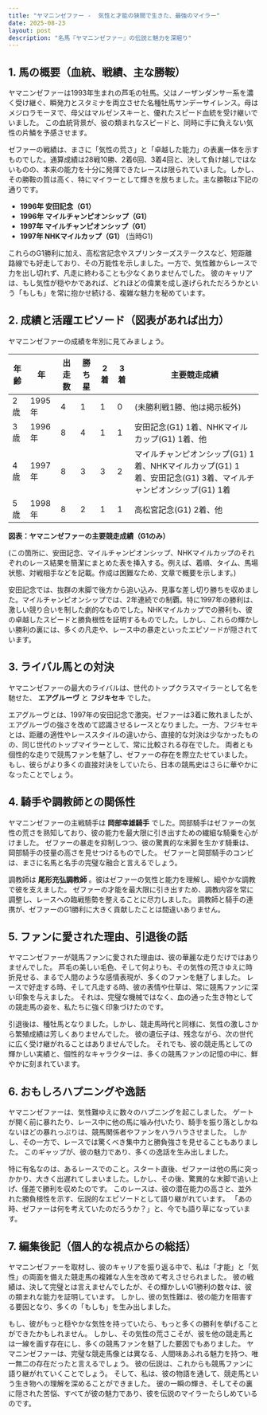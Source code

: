 ```yaml
---
title: "ヤマニンゼファー -  気性と才能の狭間で生きた、最強のマイラー"
date: 2025-08-23
layout: post
description: "名馬『ヤマニンゼファー』の伝説と魅力を深堀り"
---
```


## 1. 馬の概要（血統、戦績、主な勝鞍）

ヤマニンゼファーは1993年生まれの芦毛の牡馬。父はノーザンダンサー系を濃く受け継ぐ、瞬発力とスタミナを両立させた名種牡馬サンデーサイレンス。母はメジロラモーヌで、母父はマルゼンスキーと、優れたスピード血統を受け継いでいました。  この血統背景が、彼の類まれなスピードと、同時に手に負えない気性の片鱗を予感させます。

ゼファーの戦績は、まさに「気性の荒さ」と「卓越した能力」の表裏一体を示すものでした。通算成績は28戦10勝、2着6回、3着4回と、決して負け越しではないものの、本来の能力を十分に発揮できたレースは限られていました。しかし、その勝鞍の質は高く、特にマイラーとして輝きを放ちました。主な勝鞍は下記の通りです。

* **1996年 安田記念（G1）**
* **1996年 マイルチャンピオンシップ（G1）**
* **1997年 マイルチャンピオンシップ（G1）**
* **1997年 NHKマイルカップ（G1）**  (当時G1)


これらのG1勝利に加え、高松宮記念やスプリンターズステークスなど、短距離路線でも好走しており、その万能性を示しました。一方で、気性難からレースで力を出し切れず、凡走に終わることも少なくありませんでした。  彼のキャリアは、もし気性が穏やかであれば、どれほどの偉業を成し遂げられただろうかという「もしも」を常に抱かせ続ける、複雑な魅力を秘めています。


## 2. 成績と活躍エピソード（図表があれば出力）

ヤマニンゼファーの成績を年別に見てみましょう。


| 年齢 | 年 | 出走数 | 勝ち星 | 2着 | 3着 | 主要競走成績 |
|---|---|---|---|---|---|---|
| 2歳 | 1995年 | 4 | 1 | 1 | 0 |  (未勝利戦1勝、他は掲示板外) |
| 3歳 | 1996年 | 8 | 4 | 1 | 1 |  安田記念(G1) 1着、NHKマイルカップ(G1) 1着、他 |
| 4歳 | 1997年 | 8 | 3 | 3 | 2 | マイルチャンピオンシップ(G1) 1着、NHKマイルカップ(G1) 1着、安田記念(G1) 3着、マイルチャンピオンシップ(G1) 1着 |
| 5歳 | 1998年 | 8 | 2 | 1 | 1 | 高松宮記念(G1) 2着、他 |


**図表：ヤマニンゼファーの主要競走成績（G1のみ）**

(この箇所に、安田記念、マイルチャンピオンシップ、NHKマイルカップのそれぞれのレース結果を簡潔にまとめた表を挿入する。例えば、着順、タイム、馬場状態、対戦相手などを記載。作成は困難なため、文章で概要を示します。)

安田記念では、抜群の末脚で後方から追い込み、見事な差し切り勝ちを収めました。マイルチャンピオンシップでは、2年連続での制覇。特に1997年の勝利は、激しい競り合いを制した劇的なものでした。NHKマイルカップでの勝利も、彼の卓越したスピードと勝負根性を証明するものでした。しかし、これらの輝かしい勝利の裏には、多くの凡走や、レース中の暴走といったエピソードが隠されています。


## 3. ライバル馬との対決

ヤマニンゼファーの最大のライバルは、世代のトップクラスマイラーとして名を馳せた、 **エアグルーヴ** と **フジキセキ** でした。

エアグルーヴとは、1997年の安田記念で激突。ゼファーは3着に敗れましたが、エアグルーヴの強さを改めて認識させるレースとなりました。一方、フジキセキとは、距離の適性やレーススタイルの違いから、直接的な対決は少なかったものの、同じ世代のトップマイラーとして、常に比較される存在でした。  両者とも個性的な走りで競馬ファンを魅了し、ゼファーの存在を際立たせていました。  もし、彼らがより多くの直接対決をしていたら、日本の競馬史はさらに華やかになったことでしょう。


## 4. 騎手や調教師との関係性

ヤマニンゼファーの主戦騎手は **岡部幸雄騎手** でした。岡部騎手はゼファーの気性の荒さを熟知しており、彼の能力を最大限に引き出すための繊細な騎乗を心がけました。  ゼファーの暴走を抑制しつつ、彼の驚異的な末脚を生かす騎乗は、岡部騎手の技量の高さを見せつけるものでした。  ゼファーと岡部騎手のコンビは、まさに名馬と名手の完璧な融合と言えるでしょう。

調教師は **尾形充弘調教師** 。彼はゼファーの気性と能力を理解し、細やかな調教で彼を支えました。  ゼファーの才能を最大限に引き出すため、調教内容を常に調整し、レースへの臨戦態勢を整えることに尽力しました。  調教師と騎手の連携が、ゼファーのG1勝利に大きく貢献したことは間違いありません。


## 5. ファンに愛された理由、引退後の話

ヤマニンゼファーが競馬ファンに愛された理由は、彼の華麗な走りだけではありませんでした。  芦毛の美しい毛色、そして何よりも、その気性の荒さゆえに時折見せる、まるで人間のような感情表現が、多くのファンを魅了しました。  レースで好走する時、そして凡走する時、彼の表情や仕草は、常に競馬ファンに深い印象を与えました。  それは、完璧な機械ではなく、血の通った生き物としての競走馬の姿を、私たちに強く印象づけたのです。

引退後は、種牡馬となりました。しかし、競走馬時代と同様に、気性の激しさから繁殖成績は芳しくありませんでした。  彼の遺伝子は、残念ながら、次の世代に広く受け継がれることはありませんでした。  それでも、彼の競走馬としての輝かしい実績と、個性的なキャラクターは、多くの競馬ファンの記憶の中に、鮮やかに刻まれています。


## 6. おもしろハプニングや逸話

ヤマニンゼファーは、気性難ゆえに数々のハプニングを起こしました。  ゲートが開く前に暴れたり、レース中に他の馬に噛み付いたり、騎手を振り落としかねないほどの暴れっぷりは、競馬関係者やファンをハラハラさせました。  しかし、その一方で、レースでは驚くべき集中力と勝負強さを見せることもありました。  このギャップが、彼の魅力であり、多くの逸話を生み出しました。

特に有名なのは、あるレースでのこと。スタート直後、ゼファーは他の馬に突っかかり、大きく出遅れてしまいました。しかし、その後、驚異的な末脚で追い上げ、僅差で勝利を収めたのです。  このレースは、彼の潜在能力の高さと、並外れた勝負根性を示す、伝説的なエピソードとして語り継がれています。  「あの時、ゼファーは何を考えていたのだろうか？」と、今でも語り草になっています。


## 7. 編集後記（個人的な視点からの総括）

ヤマニンゼファーを取材し、彼のキャリアを振り返る中で、私は「才能」と「気性」の両面を備えた競走馬の複雑な人生を改めて考えさせられました。  彼の戦績は、決して完璧とは言えませんでしたが、その輝かしいG1勝利の数々は、彼の類まれな能力を証明しています。  しかし、彼の気性難は、彼の能力を阻害する要因となり、多くの「もしも」を生み出しました。

もし、彼がもっと穏やかな気性を持っていたら、もっと多くの勝利を挙げることができたかもしれません。  しかし、その気性の荒さこそが、彼を他の競走馬とは一線を画す存在にし、多くの競馬ファンを魅了した要因でもありました。  ヤマニンゼファーは、完璧な競走馬像とは異なる、人間味あふれる魅力を持つ、唯一無二の存在だったと言えるでしょう。  彼の伝説は、これからも競馬ファンに語り継がれていくことでしょう。  そして、私は、彼の物語を通して、競走馬という生き物への理解を深めることができました。  彼の一瞬の輝き、そしてその裏に隠された苦悩、すべてが彼の魅力であり、彼を伝説のマイラーたらしめているのです。
